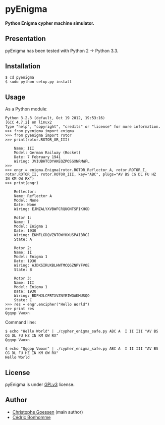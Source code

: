 pyEnigma
========

#### Python Enigma cypher machine simulator.

Presentation
------------
pyEnigma has been tested with Python 2 -> Python 3.3.

Installation
------------

    $ cd pyenigma
    $ sudo python setup.py install

Usage
-----

As a Python module:

    Python 3.2.3 (default, Oct 19 2012, 19:53:16) 
    [GCC 4.7.2] on linux2
    Type "help", "copyright", "credits" or "license" for more information.
    >>> from pyenigma import enigma
    >>> from pyenigma import rotor
    >>> print(rotor.ROTOR_GR_III)

        Name: III
        Model: German Railway (Rocket)
        Date: 7 February 1941
        Wiring: JVIUBHTCDYAKEQZPOSGXNRMWFL
    >>>
    >>> engr = enigma.Enigma(rotor.ROTOR_Reflector_A, rotor.ROTOR_I, rotor.ROTOR_II, rotor.ROTOR_III, key="ABC", plugs="AV BS CG DL FU HZ IN KM OW RX")
    >>> print(engr)

        Reflector: 
        Name: Reflector A
        Model: None
        Date: None
        Wiring: EJMZALYXVBWFCRQUONTSPIKHGD

        Rotor 1: 
        Name: I
        Model: Enigma 1
        Date: 1930
        Wiring: EKMFLGDQVZNTOWYHXUSPAIBRCJ
        State: A

        Rotor 2: 
        Name: II
        Model: Enigma 1
        Date: 1930
        Wiring: AJDKSIRUXBLHWTMCQGZNPYFVOE
        State: B

        Rotor 3: 
        Name: III
        Model: Enigma 1
        Date: 1930
        Wiring: BDFHJLCPRTXVZNYEIWGAKMUSQO
        State: C
    >>> res = engr.encipher("Hello World")
    >>> print res
    Qgqop Vwoxn

Command line:

    $ echo "Hello World" | ./cypher_enigma_safe.py ABC A  I II III "AV BS CG DL FU HZ IN KM OW RX"
    Qgqop Vwoxn

    $ echo "Qgqop Vwoxn" | ./cypher_enigma_safe.py ABC A  I II III "AV BS CG DL FU HZ IN KM OW RX"
    Hello World

License
-------

pyEnigma is under [GPLv3](http://www.gnu.org/licenses/gpl-3.0.txt) license.

Author
------
* [Christophe Goessen](https://bitbucket.org/azmaeve) (main author)
* [Cédric Bonhomme](http://cedricbonhomme.org/)

